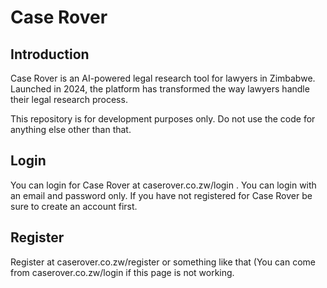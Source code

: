 # Case Rover

## Introduction

Case Rover is an AI-powered legal research tool for lawyers in Zimbabwe. Launched in 2024, the platform has transformed the way lawyers handle their legal research process.

This repository is for development purposes only. Do not use the code for anything else other than that.

## Login
You can login for Case Rover at caserover.co.zw/login . You can login with an email and password only. If you have not registered for Case Rover be sure to create an account first.

## Register
Register at caserover.co.zw/register or something like that (You can come from caserover.co.zw/login if this page is not working.
